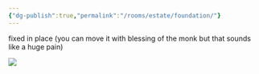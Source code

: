 ```yaml
---
{"dg-publish":true,"permalink":"/rooms/estate/foundation/"}
---
```


fixed in place (you can move it with blessing of the monk but that sounds like a huge pain)

![](https://i.imgur.com/FMAhxrR.png)
